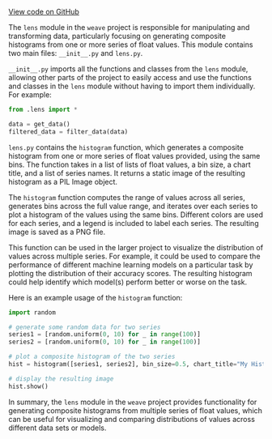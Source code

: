 [View code on GitHub](https://github.com/wandb/weave/.autodoc/docs/json/weave/ecosystem/lens)

The `lens` module in the `weave` project is responsible for manipulating and transforming data, particularly focusing on generating composite histograms from one or more series of float values. This module contains two main files: `__init__.py` and `lens.py`.

`__init__.py` imports all the functions and classes from the `lens` module, allowing other parts of the project to easily access and use the functions and classes in the `lens` module without having to import them individually. For example:

```python
from .lens import *

data = get_data()
filtered_data = filter_data(data)
```

`lens.py` contains the `histogram` function, which generates a composite histogram from one or more series of float values provided, using the same bins. The function takes in a list of lists of float values, a bin size, a chart title, and a list of series names. It returns a static image of the resulting histogram as a PIL Image object.

The `histogram` function computes the range of values across all series, generates bins across the full value range, and iterates over each series to plot a histogram of the values using the same bins. Different colors are used for each series, and a legend is included to label each series. The resulting image is saved as a PNG file.

This function can be used in the larger project to visualize the distribution of values across multiple series. For example, it could be used to compare the performance of different machine learning models on a particular task by plotting the distribution of their accuracy scores. The resulting histogram could help identify which model(s) perform better or worse on the task.

Here is an example usage of the `histogram` function:

```python
import random

# generate some random data for two series
series1 = [random.uniform(0, 10) for _ in range(100)]
series2 = [random.uniform(0, 10) for _ in range(100)]

# plot a composite histogram of the two series
hist = histogram([series1, series2], bin_size=0.5, chart_title="My Histogram", series_names=["Series 1", "Series 2"])

# display the resulting image
hist.show()
```

In summary, the `lens` module in the `weave` project provides functionality for generating composite histograms from multiple series of float values, which can be useful for visualizing and comparing distributions of values across different data sets or models.
